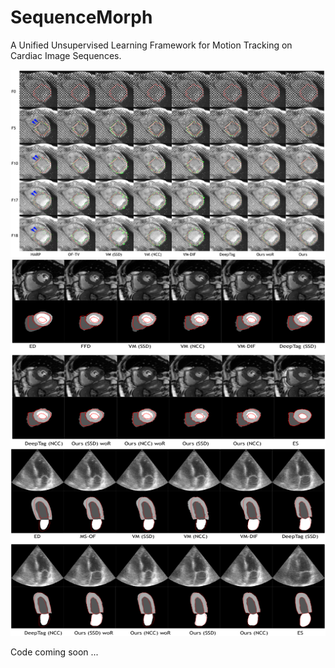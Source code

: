 # SequenceMorph
A Unified Unsupervised Learning Framework for Motion Tracking on Cardiac Image Sequences.

<div align=center><img width="650" height="300" src="https://github.com/DeepTag/SequenceMorph/blob/main/smt.png"/></div>
<div align=center><img width="650" height="300" src="https://github.com/DeepTag/SequenceMorph/blob/main/smc.png"/></div>
<div align=center><img width="650" height="300" src="https://github.com/DeepTag/SequenceMorph/blob/main/smu.png"/></div>

Code coming soon ...
